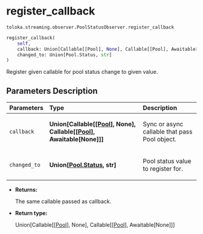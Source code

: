 # register_callback
`toloka.streaming.observer.PoolStatusObserver.register_callback`

```python
register_callback(
    self,
    callback: Union[Callable[[Pool], None], Callable[[Pool], Awaitable[None]]],
    changed_to: Union[Pool.Status, str]
)
```

Register given callable for pool status change to given value.

## Parameters Description

| Parameters | Type | Description |
| :----------| :----| :-----------|
`callback`|**Union\[Callable\[\[[Pool](toloka.client.pool.Pool.md)\], None\], Callable\[\[[Pool](toloka.client.pool.Pool.md)\], Awaitable\[None\]\]\]**|<p>Sync or async callable that pass Pool object.</p>
`changed_to`|**Union\[[Pool.Status](toloka.client.pool.Pool.Status.md), str\]**|<p>Pool status value to register for.</p>

* **Returns:**

  The same callable passed as callback.

* **Return type:**

  Union\[Callable\[\[[Pool](toloka.client.pool.Pool.md)\], None\], Callable\[\[[Pool](toloka.client.pool.Pool.md)\], Awaitable\[None\]\]\]
